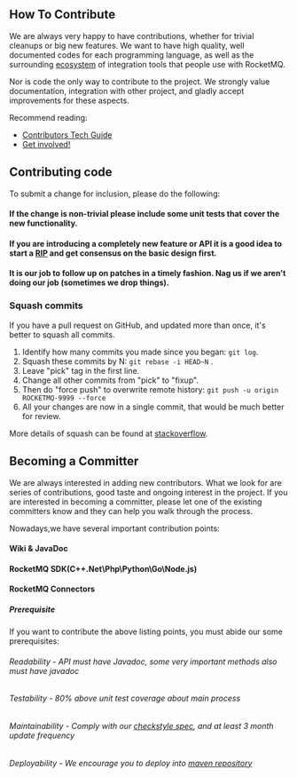 ## How To Contribute

We are always very happy to have contributions, whether for trivial cleanups or big new features.
We want to have high quality, well documented codes for each programming language, as well as the surrounding [ecosystem](https://github.com/apache/rocketmq-externals) of integration tools that people use with RocketMQ.

Nor is code the only way to contribute to the project. We strongly value documentation, integration with other project, and gladly accept improvements for these aspects.

Recommend reading:
 * [Contributors Tech Guide](http://www.apache.org/dev/contributors)
 * [Get involved!](http://www.apache.org/foundation/getinvolved.html)

## Contributing code

To submit a change for inclusion, please do the following:

#### If the change is non-trivial please include some unit tests that cover the new functionality.
#### If you are introducing a completely new feature or API it is a good idea to start a [RIP](https://github.com/apache/rocketmq/wiki/RocketMQ-Improvement-Proposal) and get consensus on the basic design first.
#### It is our job to follow up on patches in a timely fashion. Nag us if we aren't doing our job (sometimes we drop things).

### Squash commits

If you have a pull request on GitHub, and updated more than once, it's better to squash all commits.

1. Identify how many commits you made since you began: ``git log``.
2. Squash these commits by N: ``git rebase -i HEAD~N`` .
3. Leave "pick" tag in the first line.
4. Change all other commits from "pick" to "fixup".
5. Then do "force push" to overwrite remote history: ``git push -u origin ROCKETMQ-9999 --force``
6. All your changes are now in a single commit, that would be much better for review.

More details of squash can be found at [stackoverflow](https://stackoverflow.com/questions/5189560/squash-my-last-x-commits-together-using-git).

## Becoming a Committer

We are always interested in adding new contributors. What we look for are series of contributions, good taste and ongoing interest in the project. If you are interested in becoming a committer, please let one of the existing committers know and they can help you walk through the process.

Nowadays,we have several important contribution points:
#### Wiki & JavaDoc
#### RocketMQ SDK(C++\.Net\Php\Python\Go\Node.js)
#### RocketMQ Connectors

##### Prerequisite
If you want to contribute the above listing points, you must abide our some prerequisites:

###### Readability - API must have Javadoc, some very important methods also must have javadoc
###### Testability - 80% above unit test coverage about main process
###### Maintainability - Comply with our [checkstyle spec](style/rmq_checkstyle.xml), and at least 3 month update frequency
###### Deployability - We encourage you to deploy into [maven repository](http://search.maven.org/)
